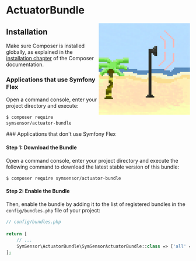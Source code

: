 # ActuatorBundle

<img src="https://github.com/SymSensor/ActuatorBundle/blob/main/docs/logo.png?raw=true" align="right" width="250"/>

## Installation

Make sure Composer is installed globally, as explained in the
[installation chapter](https://getcomposer.org/doc/00-intro.md)
of the Composer documentation.

### Applications that use Symfony Flex

Open a command console, enter your project directory and execute:

```console
$ composer require symsensor/actuator-bundle
```

### Applications that don't use Symfony Flex

#### Step 1: Download the Bundle

Open a command console, enter your project directory and execute the
following command to download the latest stable version of this bundle:

```console
$ composer require symsensor/actuator-bundle
```

#### Step 2: Enable the Bundle

Then, enable the bundle by adding it to the list of registered bundles
in the `config/bundles.php` file of your project:

```php
// config/bundles.php

return [
    // ...
    SymSensor\ActuatorBundle\SymSensorActuatorBundle::class => ['all' => true],
];
```